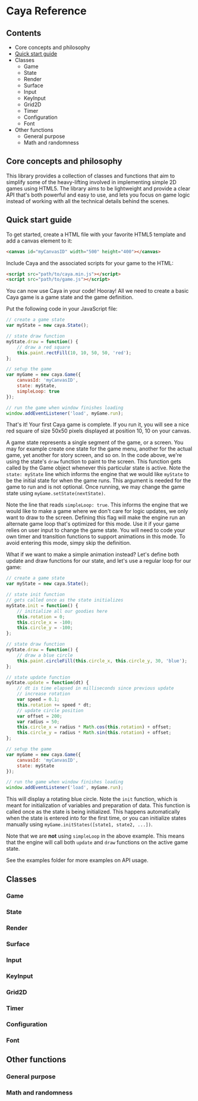 # Caya Reference

## Contents

- Core concepts and philosophy
- [Quick start guide](#quick-start-guide)
- Classes
   - Game
   - State
   - Render
   - Surface
   - Input
   - KeyInput
   - Grid2D
   - Timer
   - Configuration
   - Font
- Other functions
   - General purpose
   - Math and randomness

## Core concepts and philosophy

This library provides a collection of classes and functions that aim to simplify some of the heavy-lifting involved in implementing simple 2D games using HTML5. The library aims to be lightweight and provide a clear API that's both powerful and easy to use, and lets you focus on game logic instead of working with all the technical details behind the scenes.

## Quick start guide

To get started, create a HTML file with your favorite HTML5 template and add a canvas element to it:

```HTML
<canvas id="myCanvasID" width="500" height="400"></canvas>
```

Include Caya and the associated scripts for your game to the HTML:

```HTML
<script src="path/to/caya.min.js"></script>
<script src="path/to/game.js"></script>
```

You can now use Caya in your code! Hooray! All we need to create a basic Caya game is a game state and the game definition.

Put the following code in your JavaScript file:

```JavaScript
// create a game state
var myState = new caya.State();

// state draw function
myState.draw = function() {
	// draw a red square
	this.paint.rectFill(10, 10, 50, 50, 'red');
};

// setup the game
var myGame = new caya.Game({
	canvasId: 'myCanvasID',
	state: myState,
	simpleLoop: true
});

// run the game when window finishes loading
window.addEventListener('load', myGame.run);
```

That's it! Your first Caya game is complete. If you run it, you will see a nice red square of size 50x50 pixels displayed at position 10, 10 on your canvas.

A game state represents a single segment of the game, or a screen. You may for example create one state for the game menu, another for the actual game, yet another for story screen, and so on. In the code above, we're using the state's `draw` function to paint to the screen. This function gets called by the Game object whenever this particular state is active. Note the `state: myState` line which informs the engine that we would like `myState` to be the initial state for when the game runs. This argument is needed for the game to run and is not optional. Once running, we may change the game state using `myGame.setState(nextState)`.

Note the line that reads `simpleLoop: true`. This informs the engine that we would like to make a game where we don't care for logic updates, we only want to draw to the screen. Defining this flag will make the engine run an alternate game loop that's optimized for this mode. Use it if your game relies on user input to change the game state. You will need to code your own timer and transition functions to support animations in this mode. To avoid entering this mode, simpy skip the definition.

What if we want to make a simple animation instead? Let's define both update and draw functions for our state, and let's use a regular loop for our game:

```JavaScript
// create a game state
var myState = new caya.State();

// state init function
// gets called once as the state initializes
myState.init = function() {
	// initialize all our goodies here
	this.rotation = 0;
	this.circle_x = -100;
	this.circle_y = -100;
};

// state draw function
myState.draw = function() {
	// draw a blue circle
	this.paint.circleFill(this.circle_x, this.circle_y, 30, 'blue');
};

// state update function
myState.update = function(dt) {
	// dt is time elapsed in milliseconds since previous update
	// increase rotation
	var speed = 0.1;
	this.rotation += speed * dt;
	// update circle position
	var offset = 200;
	var radius = 50;
	this.circle_x = radius * Math.cos(this.rotation) + offset;
	this.circle_y = radius * Math.sin(this.rotation) + offset;
};

// setup the game
var myGame = new caya.Game({
	canvasId: 'myCanvasID',
	state: myState
});

// run the game when window finishes loading
window.addEventListener('load', myGame.run);
```

This will display a rotating blue circle. Note the `init` function, which is meant for initialization of variables and preparation of data. This function is called once as the state is being initialized. This happens automatically when the state is entered into for the first time, or you can initialize states manually using `myGame.initStates([state1, state2, ...])`.

Note that we are **not** using `simpleLoop` in the above example. This means that the engine will call both `update` and `draw` functions on the active game state.

See the examples folder for more examples on API usage.

## Classes

### Game

### State

### Render

### Surface

### Input

### KeyInput

### Grid2D

### Timer

### Configuration

### Font

## Other functions

### General purpose

### Math and randomness
